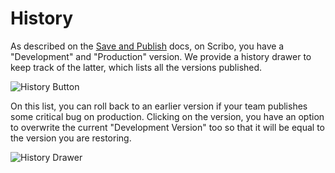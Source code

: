 # History

As described on the [Save and Publish](./save-publish) docs, on Scribo, you have a "Development" and "Production" version. We provide a history drawer to keep track of the latter, which lists all the versions published.

![History Button](assets/history-button.png)

On this list, you can roll back to an earlier version if your team publishes some critical bug on production. 
Clicking on the version, you have an option to overwrite the current "Development Version" too so that it will be equal to the version you are restoring.

![History Drawer](assets/history-drawer.png)